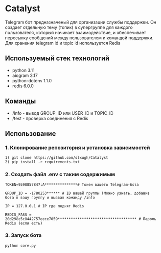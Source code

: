 # Catalyst
Telegram бот предназначеный для организации службы поддержки. Он создает отдельную тему (топик) в супергруппе для каждого пользователя, который начинает взаимодействие, и обеспечивает пересылку сообщений между пользователем и командой поддержки. Для хранения telegram id и topic id используется Redis
## Используемый стек технологий
- python 3.11
- aiogram 3.17
- python-dotenv 1.1.0
- redis 6.0.0
## Команды
- /info - вывод GROUP_ID или USER_ID и TOPIC_ID
- /test - проверка соединения с Redis
## Использование
### 1. Клонирование репозитория и установка зависимостей
```
1) git clone https://github.com/slxugh/Catalyst
2) pip install -r requirements.txt
```
### 2. Создать файл .env с таким содержимым
```
TOKEN=9598857847:A***************# Токен вашего Telegram-бота

GROUP_ID = -1780253****** # ID вашей группы (Можно узнать, добавив бота в вашу группу и вызвав команду /info

IP = 127.0.0.1 # IP где поднят Redis

REDIS_PASS = 20d298e5c8442757eece7059************************************ # Пароль Redis (если есть)
```
### 3. Запуск бота
```
python core.py
```
